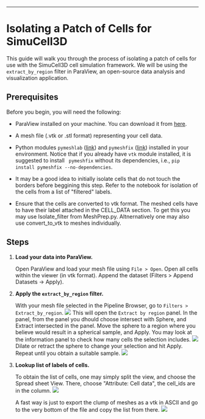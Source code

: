 ---

# Isolating a Patch of Cells for SimuCell3D

This guide will walk you through the process of isolating a patch of cells for use with the SimuCell3D cell simulation framework. We will be using the `extract_by_region` filter in ParaView, an open-source data analysis and visualization application.

## Prerequisites

Before you begin, you will need the following:

- ParaView installed on your machine. You can download it from [here](https://www.paraview.org/download/).

- A mesh file (.vtk or .stl format) representing your cell data.

- Python modules `pymeshlab` ([link](https://github.com/cnr-isti-vclab/PyMeshLab)) and `pymeshfix` ([link](https://github.com/pyvista/pymeshfix)) installed in your environment. Notice that if you already have `vtk` module installed, it is suggested to install ` pymeshfix` without its dependencies, i.e., `pip install pymeshfix --no-dependencies`.

- It may be a good idea to initially isolate cells that do not touch the borders before beggining this step. Refer to the notebook for isolation of the cells from a list of "filtered" labels.

- Ensure that the cells are converted to vtk format. The meshed cells have to have their label attached in the CELL_DATA section. To get this you may use Isolate_filter from MeshPrep.py. Altnernatively one may also use convert_to_vtk to meshes individually. 

## Steps

1. **Load your data into ParaView.**

   Open ParaView and load your mesh file using `File > Open`. Open all cells within the viewer (in vtk format). Append the dataset (Filters > Append Datasets -> Apply).

2. **Apply the `extract_by_region` filter.**

   With your mesh file selected in the Pipeline Browser, go to `Filters > Extract_by_region`. 
   ![](../images/Extract_Cells.png)
   This will open the `Extract by region` panel. In the panel, from the panel you dhould choose intersect with Sphere, and Extract intersected in the panel. Move the sphere to a region where you believe would result in a spherical sample, and Apply. You may look at the information panel to check how many cells the selection includes.
   ![](../images/Appended_sphere_display.png)
   Dilate or retract the sphere to change your selection and hit Apply. Repeat until you obtain a suitable sample.
   ![](../images/Extract.png)

3. **Lookup list of labels of cells.**

   To obtain the list of cells, one may simply split the view, and choose the Spread sheet View. There, choose "Attribute: Cell data", the cell_ids are in the column. 
   ![](../images/SpreadSheet.png)

   A fast way is just to export the clump of meshes as a vtk in ASCII and go to the very bottom of the file and copy the list from there.
   ![](../images/ASCII_vtk.png)

